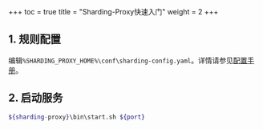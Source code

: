 +++
toc = true
title = "Sharding-Proxy快速入门"
weight = 2
+++

## 1. 规则配置

编辑`%SHARDING_PROXY_HOME%\conf\sharding-config.yaml`。详情请参见[配置手册](/07-sharding-proxy/configuration/)。 

## 2. 启动服务

```sh
${sharding-proxy}\bin\start.sh ${port}
```

